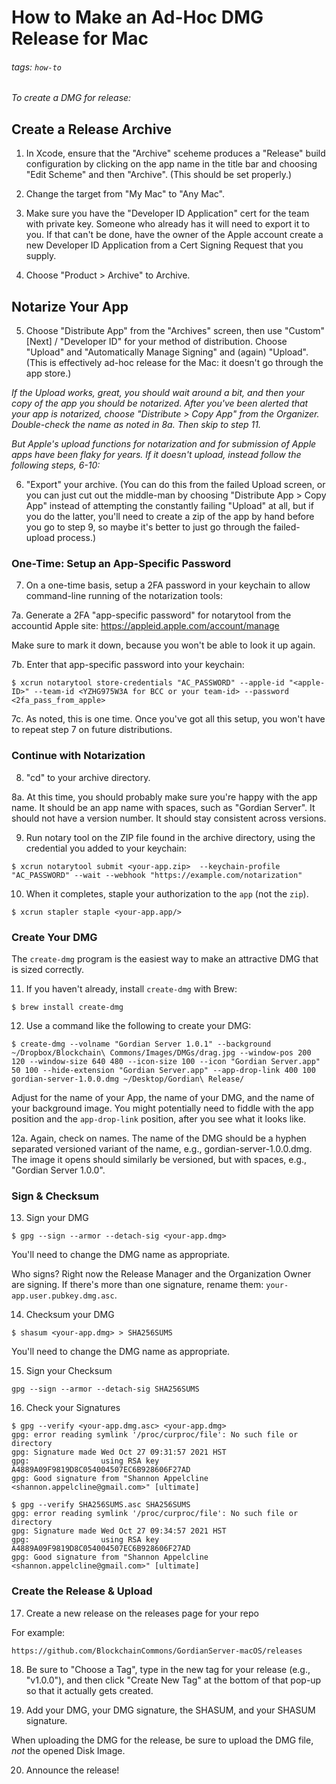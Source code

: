 # How to Make an Ad-Hoc DMG Release for Mac

###### tags: `how-to`

_To create a DMG for release:_

## Create a Release Archive

1. In Xcode, ensure that the "Archive" sceheme produces a "Release" build configuration by clicking on the app name in the title bar and choosing "Edit Scheme" and then "Archive". (This should be set properly.)

2. Change the target from "My Mac" to "Any Mac".

3. Make sure you have the "Developer ID Application" cert for the team with private key. Someone who already has it will need to export it to you. If that can't be done, have the owner of the Apple account create a new Developer ID Application from a Cert Signing Request that you supply.

4. Choose "Product > Archive" to Archive.

## Notarize Your App

5. Choose "Distribute App" from the "Archives" screen, then use "Custom" [Next] / "Developer ID" for your method of distribution. Choose "Upload" and "Automatically Manage Signing" and (again) "Upload". (This is effectively ad-hoc release for the Mac: it doesn't go through the app store.)

_If the Upload works, great, you should wait around a bit, and then your copy of the app you should be notarized. After you've been alerted that your app is notarized, choose "Distribute > Copy App" from the Organizer. Double-check the name as noted in 8a. Then skip to step 11._

_But Apple's upload functions for notarization and for submission of Apple apps have been flaky for years. If it doesn't upload, instead follow the following steps, 6-10:_

6. "Export" your archive. (You can do this from the failed Upload screen, or you can just cut out the middle-man by choosing "Distribute App > Copy App" instead of attempting the constantly failing "Upload" at all, but if you do the latter, you'll need to create a zip of the app by hand before  you go to step 9, so maybe it's better to just go through the failed-upload process.)

### One-Time: Setup an App-Specific Password

7. On a one-time basis, setup a 2FA password in your keychain to allow command-line running of the notarization tools:

7a. Generate a 2FA "app-specific password" for notarytool from the accountid Apple site:
https://appleid.apple.com/account/manage

Make sure to mark it down, because you won't be able to look it up again.

7b. Enter that app-specific password into your keychain:
```
$ xcrun notarytool store-credentials "AC_PASSWORD" --apple-id "<apple-ID>" --team-id <YZHG975W3A for BCC or your team-id> --password <2fa_pass_from_apple>
```
7c. As noted, this is one time. Once you've got all this setup, you won't have to repeat step 7 on future distributions.

### Continue with Notarization

8. "cd" to your archive directory.

8a. At this time, you should probably make sure you're happy with the app name. It should be an app name with spaces, such as "Gordian Server". It should not have a version number. It should stay consistent across versions.

9. Run notary tool on the ZIP file found in the archive directory, using the credential you added to your keychain:
```
$ xcrun notarytool submit <your-app.zip>  --keychain-profile "AC_PASSWORD" --wait --webhook "https://example.com/notarization"
```

10. When it completes, staple your authorization to the `app` (not the `zip`).

```
$ xcrun stapler staple <your-app.app/>
```

### Create Your DMG

The `create-dmg` program is the easiest way to make an attractive DMG that is sized correctly.

11. If you haven't already, install `create-dmg` with Brew:
```
$ brew install create-dmg
```

12. Use a command like the following to create your DMG:
```
$ create-dmg --volname "Gordian Server 1.0.1" --background  ~/Dropbox/Blockchain\ Commons/Images/DMGs/drag.jpg --window-pos 200 120 --window-size 640 480 --icon-size 100 --icon "Gordian Server.app" 50 100 --hide-extension "Gordian Server.app" --app-drop-link 400 100 gordian-server-1.0.0.dmg ~/Desktop/Gordian\ Release/
```
Adjust for the name of your App, the name of your DMG, and the name of your background image. You might potentially need to fiddle with the app position and the `app-drop-link` position, after you see what it looks like.

12a. Again, check on names. The name of the DMG should be a hyphen separated versioned variant of the name, e.g., gordian-server-1.0.0.dmg. The image it opens should similarly be versioned, but with spaces, e.g., "Gordian Server 1.0.0".

### Sign & Checksum

13. Sign your DMG
```
$ gpg --sign --armor --detach-sig <your-app.dmg>
```
You'll need to change the DMG name as appropriate.

Who signs? Right now the Release Manager and the Organization Owner are signing. If there's more than one signature, rename them: `your-app.user.pubkey.dmg.asc`.

14. Checksum your DMG
```
$ shasum <your-app.dmg> > SHA256SUMS
```
You'll need to change the DMG name as appropriate.

15. Sign your Checksum
```
gpg --sign --armor --detach-sig SHA256SUMS 
```

16. Check your Signatures
```
$ gpg --verify <your-app.dmg.asc> <your-app.dmg>
gpg: error reading symlink '/proc/curproc/file': No such file or directory
gpg: Signature made Wed Oct 27 09:31:57 2021 HST
gpg:                using RSA key A4889A09F9819D8C054004507EC6B928606F27AD
gpg: Good signature from "Shannon Appelcline <shannon.appelcline@gmail.com>" [ultimate]

$ gpg --verify SHA256SUMS.asc SHA256SUMS
gpg: error reading symlink '/proc/curproc/file': No such file or directory
gpg: Signature made Wed Oct 27 09:34:57 2021 HST
gpg:                using RSA key A4889A09F9819D8C054004507EC6B928606F27AD
gpg: Good signature from "Shannon Appelcline <shannon.appelcline@gmail.com>" [ultimate]
```

### Create the Release & Upload

17. Create a new release on the releases page for your repo

For example:
```
https://github.com/BlockchainCommons/GordianServer-macOS/releases
```

18. Be sure to "Choose a Tag", type in the new tag for your release (e.g., "v1.0.0"), and then click "Create New Tag" at the bottom of that pop-up so that it actually gets created.

19. Add your DMG, your DMG signature, the SHASUM, and your SHASUM signature.

When uploading the DMG for the release, be sure to upload the DMG file, *not* the opened Disk Image.

20. Announce the release!
